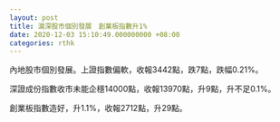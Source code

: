 ```yaml
---
layout: post
title: 滬深股市個別發展　創業板指數升1%
date: 2020-12-03 15:10:49.000000000 +08:00
categories: rthk
---
```


內地股市個別發展。上證指數偏軟，收報3442點，跌7點，跌幅0.21%。

深證成份指數收市未能企穩14000點，收報13970點，升9點，升不足0.1%。

創業板指數造好，升1.1%，收報2712點，升29點。

